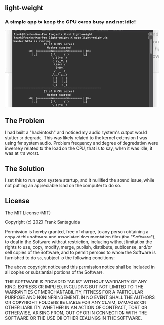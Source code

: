 ## light-weight
### A simple app to keep the CPU cores busy and not idle!

![Alt Text](./light-weight.gif)

## The Problem
I had built a "hackintosh" and noticed my audio system's output would stutter or degrade. This was likely related to the kernel extension I was using for system audio. Problem frequency and degree of degredation were inversely related to the load on the CPU, that is to say, when it was idle, it was at it's worst.

## The Solution

I set this to run upon system startup, and it nullified the sound issue, while not putting an appreciable load on the computer to do so.

## License
 
The MIT License (MIT)

Copyright (c) 2020 Frank Santaguida

Permission is hereby granted, free of charge, to any person obtaining a copy of this software and associated documentation files (the "Software"), to deal in the Software without restriction, including without limitation the rights to use, copy, modify, merge, publish, distribute, sublicense, and/or sell copies of the Software, and to permit persons to whom the Software is furnished to do so, subject to the following conditions:

The above copyright notice and this permission notice shall be included in all copies or substantial portions of the Software.

THE SOFTWARE IS PROVIDED "AS IS", WITHOUT WARRANTY OF ANY KIND, EXPRESS OR IMPLIED, INCLUDING BUT NOT LIMITED TO THE WARRANTIES OF MERCHANTABILITY, FITNESS FOR A PARTICULAR PURPOSE AND NONINFRINGEMENT. IN NO EVENT SHALL THE AUTHORS OR COPYRIGHT HOLDERS BE LIABLE FOR ANY CLAIM, DAMAGES OR OTHER LIABILITY, WHETHER IN AN ACTION OF CONTRACT, TORT OR OTHERWISE, ARISING FROM, OUT OF OR IN CONNECTION WITH THE SOFTWARE OR THE USE OR OTHER DEALINGS IN THE SOFTWARE.
